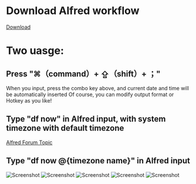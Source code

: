 Download Alfred workflow
================================

[Download](https://raw.github.com/sytuacmdyh/alfred-datetime-format-converter/master/download/DatetimeFormatConverter.alfredworkflow)

# Two uasge:

## Press "⌘（command）+ ⇪（shift）+ ；"
When you input, press the combo key above, and current date and time will be automatically inserted
Of course, you can modify output format or Hotkey as you like!

## Type "df now" in Alfred input, with system timezone with default timezone
[Alfred Forum Topic](http://www.alfredforum.com/topic/1558-datetime-format-converter-convert-between-unix-timestamps-and-datetime-strings/)

## Type "df now @{timezone name}" in Alfred input

![Screenshot](https://raw.github.com/ykswang/alfred-datetime-format-converter/master/download/Snipaste_2019-03-20_12-54-08.png)
![Screenshot](https://raw.github.com/ykswang/alfred-datetime-format-converter/master/download/Snipaste_2019-03-20_12-54-31.png)
![Screenshot](https://raw.github.com/ykswang/alfred-datetime-format-converter/master/download/Snipaste_2019-03-20_12-55-31.png)
![Screenshot](https://raw.github.com/ykswang/alfred-datetime-format-converter/master/download/Snipaste_2019-03-20_12-56-46.png)
![Screenshot](https://raw.github.com/ykswang/alfred-datetime-format-converter/master/download/Snipaste_2019-03-20_12-57-43.png)
